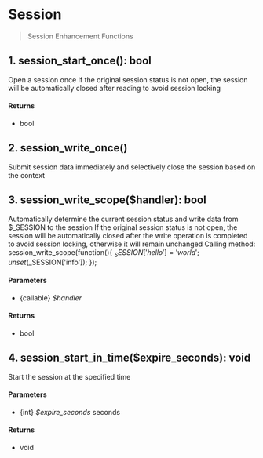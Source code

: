 # Session
 > Session Enhancement Functions

## 1. session_start_once(): bool
Open a session once
If the original session status is not open, the session will be automatically closed after reading to avoid session locking

#### Returns
 - bool 

## 2. session_write_once()
Submit session data immediately and selectively close the session based on the context
## 3. session_write_scope($handler): bool
Automatically determine the current session status and write data from $_SESSION to the session
If the original session status is not open, the session will be automatically closed after the write operation is completed to avoid session locking, otherwise it will remain unchanged
Calling method:
session_write_scope(function(){
$_SESSION['hello'] = 'world';
unset($_SESSION['info']);
});
#### Parameters
 - {callable} *$handler* 

#### Returns
 - bool 

## 4. session_start_in_time($expire_seconds): void
Start the session at the specified time
#### Parameters
 - {int} *$expire_seconds* seconds

#### Returns
 - void 



